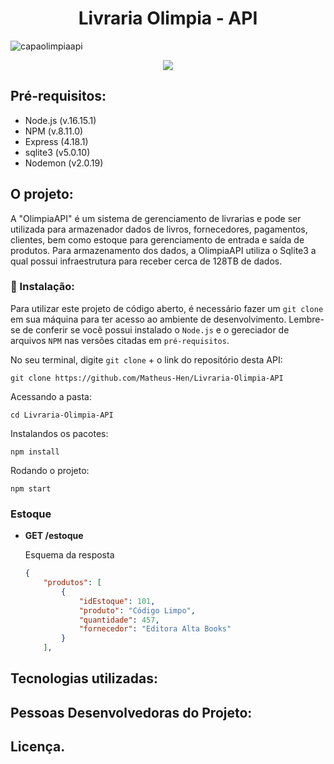 
<h1 align="center">Livraria Olimpia - API</h1>

![capaolimpiaapi](https://user-images.githubusercontent.com/83258570/182043643-85058033-482e-49d3-9e27-2617b702d698.jpg)


<div align="center">

  <img src="https://img.shields.io/badge/JavaScript-F7DF1E?style=for-the-badge&logo=javascript&logoColor=black"/> 
</div>


  ## Pré-requisitos:

  - Node.js (v.16.15.1)
  - NPM (v.8.11.0)
  - Express (4.18.1)
  - sqlite3 (v5.0.10)
  - Nodemon (v2.0.19)


## O projeto:

A "OlimpiaAPI" é um sistema de gerenciamento de livrarias e pode ser utilizada para armazenador dados de livros, fornecedores, pagamentos, clientes, bem como estoque para gerenciamento de entrada e saída de produtos. Para armazenamento dos dados, a OlimpiaAPI utiliza o Sqlite3 a qual possui infraestrutura para receber cerca de 128TB de dados. 


### 🔧 Instalação:

Para utilizar este projeto de código aberto, é necessário fazer um `git clone` em sua máquina para ter acesso ao ambiente de desenvolvimento. Lembre-se de conferir se você possui instalado o `Node.js` e o gereciador de arquivos `NPM` nas versões citadas em `pré-requisitos`.

No seu terminal, digite `git clone` + o link do repositório desta API:

```
git clone https://github.com/Matheus-Hen/Livraria-Olimpia-API
```

Acessando a pasta:

```
cd Livraria-Olimpia-API
```

Instalandos os pacotes:

```
npm install
```

Rodando o projeto:

```
npm start
```


### Estoque
 * __GET  /estoque__ 

    Esquema da resposta
    ```json
    {
        "produtos": [
            {
                "idEstoque": 101,
                "produto": "Código Limpo",
                "quantidade": 457,
                "fornecedor": "Editora Alta Books"
            }
        ],
    ```

## Tecnologias utilizadas:

## Pessoas Desenvolvedoras do Projeto:

## Licença.







